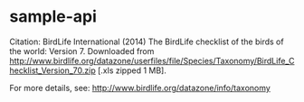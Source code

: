 # sample-api

Citation:
BirdLife International (2014) The BirdLife checklist of the birds of the world: Version 7. Downloaded from http://www.birdlife.org/datazone/userfiles/file/Species/Taxonomy/BirdLife_Checklist_Version_70.zip [.xls zipped 1 MB].

For more details, see:
http://www.birdlife.org/datazone/info/taxonomy
